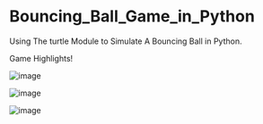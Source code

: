 # Bouncing_Ball_Game_in_Python
Using The turtle Module to Simulate A Bouncing Ball in Python.

Game Highlights!

![image](https://user-images.githubusercontent.com/67437394/214363958-c394c72c-978f-4854-b314-fc2ccca589dd.png)

![image](https://user-images.githubusercontent.com/67437394/214364189-71ee96a5-caf8-48eb-9dab-fb7ff05fb563.png)

![image](https://user-images.githubusercontent.com/67437394/214364301-d8898ddd-c922-4bf4-8d92-09079162f9d1.png)

